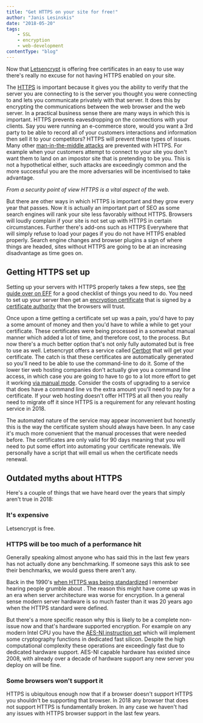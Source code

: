 ```yaml
---
title: "Get HTTPS on your site for free!"
author: "Janis Lesinskis"
date: "2018-05-20"
tags:
    - SSL
    - encryption
    - web-development
contentType: "blog"
---
```


Now that [Letsencrypt](https://letsencrypt.org/) is offering free certificates in an easy to use way there's really no excuse for not having HTTPS enabled on your site.

<!-- end excerpt -->

The [HTTPS](https://en.wikipedia.org/wiki/HTTPS) is important because it gives you the ability to verify that the server you are connecting to is the server you thought you were connecting to and lets you communicate privately with that server. It does this by encrypting the communications between the web browser and the web server. In a practical business sense there are many ways in which this is important. HTTPS prevents eavesdropping on the connections with your clients. Say you were running an e-commerce store, would you want a 3rd party to be able to record all of your customers interactions and information then sell it to your competitors? HTTPS will prevent these types of issues. Many other [man-in-the-middle attacks](https://en.wikipedia.org/wiki/Man-in-the-middle_attack) are prevented with HTTPS. For example when your customers attempt to connect to your site you don't want them to land on an impostor site that is pretending to be you. This is not a hypothetical either, such attacks are exceedingly common and the more successful you are the more adversaries will be incentivised to take advantage.

*From a security point of view HTTPS is a vital aspect of the web.*

But there are other ways in which HTTPS is important and they grow every year that passes. Now it is actually an important part of SEO as some search engines will rank your site less favorably without HTTPS. Browsers will loudly complain if your site is not set up with HTTPS in certain circumstances. Further there's add-ons such as HTTPS Everywhere that will simply refuse to load your pages if you do not have HTTPS enabled properly. Search engine changes and browser plugins a sign of where things are headed, sites without HTTPS are going to be at an increasing disadvantage as time goes on.

## Getting HTTPS set up

Setting up your servers with HTTPS properly takes a few steps, see [the guide over on EFF](https://www.eff.org/https-everywhere/deploying-https) for a good checklist of things you need to do. You need to set up your server then get an [encryption certificate](https://en.wikipedia.org/wiki/Public_key_certificate) that is signed by a [certificate authority](https://en.wikipedia.org/wiki/Certificate_authority) that the browsers will trust.

Once upon a time getting a certificate set up was a pain, you'd have to pay a some amount of money and then you'd have to while a while to get your certificate. These certificates were being processed in a somewhat manual manner which added a lot of time, and therefore cost, to the process. But now there's a much better option that's not only fully automated but is free to use as well. Letsencrypt offers a service called [Certbot](https://certbot.eff.org/) that will get your certificate. The catch is that these certificates are automatically generated so you'll need to be able to use the command-line to do it. Some of the lower tier web hosting companies don't actually give you a command line access, in which case you are going to have to go to a lot more effort to get it working [via manual mode](https://certbot.eff.org/docs/using.html#manual). Consider the costs of upgrading to a service that does have a command line vs the extra amount you'll need to pay for a certificate. If your web hosting doesn't offer HTTPS at all then you really need to migrate off it since HTTPS is a requirement for any relevant hosting service in 2018.

The automated nature of the service may appear inconvenient but honestly this is the way the certificate system should always have been. In any case it's much more convenient that the manual processes that were needed before. The certificates are only valid for 90 days meaning that you will need to put some effort into automating your certificate renewals. We personally have a script that will email us when the certificate needs renewal.

## Outdated myths about HTTPS

Here's a couple of things that we have heard over the years that simply aren't true in 2018:

### It's expensive

Letsencrypt is free.

### HTTPS will be too much of a performance hit

Generally speaking almost anyone who has said this in the last few years has not actually done any benchmarking. If someone says this ask to see their benchmarks, we would guess there aren't any.

Back in the 1990's [when HTTPS was being standardized](https://web.archive.org/web/19970614020952/http://home.netscape.com/newsref/std/SSL.html) I remember hearing people grumble about . The reason this might have come up was in an era when server architecture was worse for encryption. In a general sense modern server hardware is so much faster than it was 20 years ago when the HTTPS standard were defined.

But there's a more specific reason why this is likely to be a complete non-issue now and that's hardware supported encryption. For example on any modern Intel CPU you have the [AES-NI instruction set](https://en.wikipedia.org/wiki/AES_instruction_set) which will implement some cryptography functions in dedicated fast silicon. Despite the high computational complexity these operations are exceedingly fast due to dedicated hardware support. AES-NI capable hardware has existed since 2008, with already over a decade of hardware support any new server you deploy on will be fine.

### Some browsers won't support it

HTTPS is ubiquitous enough now that if a browser doesn't support HTTPS you shouldn't be supporting that browser. In 2018 any browser that does not support HTTPS is fundamentally broken. In any case we haven't had any issues with HTTPS browser support in the last few years.